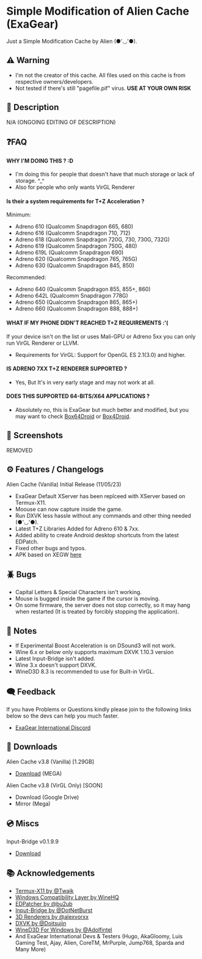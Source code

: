 
# Simple Modification of Alien Cache (ExaGear)

Just a Simple Modification Cache by Alien (●'◡'●).

## ⚠️ Warning
- I'm not the creator of this cache. All files used on this cache is from respective owners/developers.
- Not tested if there's still "pagefile.pif" virus. **USE AT YOUR OWN RISK**
 
## 📄 Description

N/A (ONGOING EDITING OF DESCRIPTION)


## ❓FAQ

#### WHY I'M DOING THIS ? :D
- I'm doing this for people that doesn't have that much storage or lack of storage. ^_^
- Also for people who only wants VirGL Renderer
#### Is their a system requirements for T+Z Acceleration ?
Minimum:
- Adreno 610 (Qualcomm Snapdragon 665, 680)
- Adreno 616 (Qualcomm Snapdragon 710, 712)
- Adreno 618 (Qualcomm Snapdragon 720G, 730, 730G, 732G)
- Adreno 619 (Qualcomm Snapdragon 750G, 480)
- Adreno 619L (Qualcomm Snapdragon 690)
- Adreno 620 (Qualcomm Snapdragon 765, 765G)
- Adreno 630 (Qualcomm Snapdragon 845, 850)
 
Recommended:
- Adreno 640 (Qualcomm Snapdragon 855, 855+, 860)
- Adreno 642L (Qualcomm Snapdragon 778G)
- Adreno 650 (Qualcomm Snapdragon 865, 865+)
- Adreno 660 (Qualcomm Snapdragon 888, 888+)

#### WHAT IF MY PHONE DIDN'T REACHED T+Z REQUIREMENTS :'(

If your device isn't on the list or uses Mali-GPU or Adreno 5xx you can only run VirGL Renderer or LLVM.
- Requirements for VirGL: Support for OpenGL ES 2.1(3.0) and higher.

#### IS ADRENO 7XX T+Z RENDERER SUPPORTED ?
- Yes, But It's in very early stage and may not work at all.

#### DOES THIS SUPPORTED 64-BITS/X64 APPLICATIONS ?
- Absolutely no, this is ExaGear but much better and modified, but you may want to check [Box64Droid](https://github.com/Ilya114/Box64Droid) or [Box4Droid](https://github.com/Herick75/Box4Droid).



## 📲 Screenshots
REMOVED

## ⚙️ Features / Changelogs

Alien Cache (Vanilla) Initial Release (11/05/23)
- ExaGear Default XServer has been replceed with XServer based on Termux-X11.
- Moouse can now capture inside the game.
- Run DXVK less hassle without any commands and other thing needed (●'◡'●).
- Latest T+Z Libraries Added for Adreno 610 & 7xx.
- Added ability to create Android desktop shortcuts from the latest EDPatch.
- Fixed other bugs and typos.
- APK based on XEGW [here](https://discord.com/channels/829747132562800700/829748422889570354/1117109602463535204)
## 🪲 Bugs
- Capital Letters & Special Characters  isn't working.
- Mouse is bugged inside the game if the cursor is moving.
- On some firmware, the server does not stop correctly, so it may hang when restarted (It is treated by forcibly stopping the application).
## 📝 Notes
- If Experimental Boost Acceleration is on DSound3 will not work.
- Wine 6.x or below only supports maximum DXVK 1.10.3 version
- Latest Input-Bridge isn't added.
- Wine 3.x doesn't support DXVK.
- WineD3D 8.3 is recommended to use for Built-in VirGL.


## 🗨️ Feedback

If you have Problems or Questions kindly please join to the following links below so the devs can help you much faster.

- [ExaGear International Discord](https://dsc.gg/exagear)

## 🔗 Downloads
Alien Cache v3.8 (Vanilla) [1.29GB]
- [Download](https://mega.nz/folder/aFdHjSQA#ubo0orc-pUC-OevAYFKEAQ) (MEGA)
 
Alien Cache v3.8 (VirGL Only) [SOON]
- Download (Google Drive)
- Mirror (Mega)

## 💿 Miscs
Input-Bridge v0.1.9.9
- [Download](https://cdn.discordapp.com/attachments/1066960343651340348/1091712585084190861/InputBridge_v0.1.9.9.apk)
## 📚 Acknowledgements

 - [Termux-X11 by @Twaik](https://github.com/twaik/)
 - [Windows Compatibility Layer by WineHQ](https://www.winehq.org/)
 - [EDPatcher by @bu2ub](https://github.com/ewt45/)
 - [Input-Bridge by @DotNetBurst](https://github.com/DotNetBurst/)
 - [3D Renderers by @alexvorxx](https://github.com/alexvorxx/)
 - [DXVK by @Doitsujin](https://github.com/doitsujin/dxvk)
 - [WineD3D For Windows by @Adolfintel](https://github.com/adolfintel/wined3d4win)
 - And ExaGear International Devs & Testers (Hugo, AkaGloomy, Luis Gaming Test, Ajay, Alien, CoreTM, MrPurple, Jump768, Sparda and Many More)
